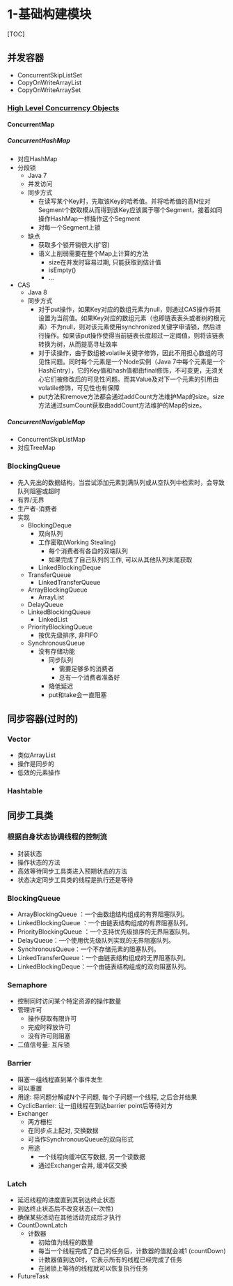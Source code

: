 # 1-基础构建模块

[TOC]

## 并发容器

- ConcurrentSkipListSet
- CopyOnWriteArrayList
- CopyOnWriteArraySet

### [High Level Concurrency Objects](https://docs.oracle.com/javase/tutorial/essential/concurrency/highlevel.html)

#### ConcurrentMap

##### ConcurrentHashMap

- 对应HashMap
- 分段锁
  - Java 7
  - 并发访问
  - 同步方式
    - 在读写某个Key时，先取该Key的哈希值。并将哈希值的高N位对Segment个数取模从而得到该Key应该属于哪个Segment，接着如同操作HashMap一样操作这个Segment
    - 对每一个Segment上锁
  - 缺点
    - 获取多个锁开销很大(扩容)
    - 语义上削弱需要在整个Map上计算的方法
      - size在并发时容易过期, 只能获取到估计值
      - isEmpty()
      - ...
- CAS
  - Java 8
  - 同步方式
    - 对于put操作，如果Key对应的数组元素为null，则通过CAS操作将其设置为当前值。如果Key对应的数组元素（也即链表表头或者树的根元素）不为null，则对该元素使用synchronized关键字申请锁，然后进行操作。如果该put操作使得当前链表长度超过一定阈值，则将该链表转换为树，从而提高寻址效率
    - 对于读操作，由于数组被volatile关键字修饰，因此不用担心数组的可见性问题。同时每个元素是一个Node实例（Java 7中每个元素是一个HashEntry），它的Key值和hash值都由final修饰，不可变更，无须关心它们被修改后的可见性问题。而其Value及对下一个元素的引用由volatile修饰，可见性也有保障
    - put方法和remove方法都会通过addCount方法维护Map的size。size方法通过sumCount获取由addCount方法维护的Map的size。

##### ConcurrentNavigableMap

- ConcurrentSkipListMap
- 对应TreeMap

### BlockingQueue

- 先入先出的数据结构，当尝试添加元素到满队列或从空队列中检索时，会导致队列阻塞或超时
- 有界/无界
- 生产者-消费者
- 实现
  - BlockingDeque
    - 双向队列
    - 工作密取(Working Stealing)
      - 每个消费者有各自的双端队列
      - 如果完成了自己队列的工作, 可以从其他队列末尾获取
    - LinkedBlockingDeque
  - TransferQueue
    - LinkedTransferQueue
  - ArrayBlockingQueue
    - ArrayList
  - DelayQueue
  - LinkedBlockingQueue
    - LinkedList
  - PriorityBlockingQueue
    - 按优先级排序, 非FIFO
  - SynchronousQueue
    - 没有存储功能
      - 同步队列
        - 需要足够多的消费者
        - 总有一个消费者准备好
      - 降低延迟
      - put和take会一直阻塞

## 同步容器(过时的)

### Vector

- 类似ArrayList
- 操作是同步的
- 低效的元素操作

### Hashtable

## 同步工具类

### 根据自身状态协调线程的控制流

- 封装状态
- 操作状态的方法
- 高效等待同步工具类进入预期状态的方法
- 状态决定同步工具类的线程是执行还是等待

### BlockingQueue

- ArrayBlockingQueue ：一个由数组结构组成的有界阻塞队列。
- LinkedBlockingQueue ：一个由链表结构组成的有界阻塞队列。
- PriorityBlockingQueue ：一个支持优先级排序的无界阻塞队列。
- DelayQueue：一个使用优先级队列实现的无界阻塞队列。
- SynchronousQueue：一个不存储元素的阻塞队列。
- LinkedTransferQueue：一个由链表结构组成的无界阻塞队列。
- LinkedBlockingDeque：一个由链表结构组成的双向阻塞队列。

### Semaphore

- 控制同时访问某个特定资源的操作数量
- 管理许可
  - 操作获取有限许可
  - 完成时释放许可
  - 没有许可则阻塞
- 二值信号量: 互斥锁

### Barrier

- 阻塞一组线程直到某个事件发生
- 可以重置
- 用途: 将问题分解成N个子问题, 每个子问题一个线程, 之后合并结果
- CyclicBarrier: 让一组线程在到达barrier point后等待对方
- Exchanger
  - 两方栅栏
  - 在同步点上配对, 交换数据
  - 可当作SynchronousQueue的双向形式
  - 用途
    - 一个线程向缓冲区写数据, 另一个读数据
    - 通过Exchanger合并, 缓冲区交换

### Latch

- 延迟线程的进度直到其到达终止状态
- 到达终止状态后不改变状态(一次性)
- 确保某些活动在其他活动完成后才执行
- CountDownLatch
  - 计数器
    - 初始值为线程的数量
    - 每当一个线程完成了自己的任务后，计数器的值就会减1 (countDown)
    - 计数器值到达0时，它表示所有的线程已经完成了任务
    - 在闭锁上等待的线程就可以恢复执行任务
- FutureTask

